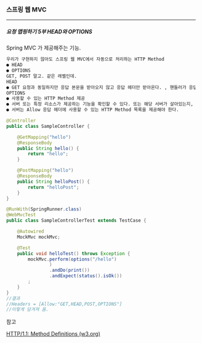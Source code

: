 <h3>스프링 웹 MVC</h3>
<hr/>
<h5>요청 맵핑하기 5부 HEAD와 OPTIONS</h5>

Spring MVC 가 제공해주는 기능.

```tex
우리가 구현하지 않아도 스프링 웹 MVC에서 자동으로 처리하는 HTTP Method
● HEAD
● OPTIONS
GET, POST 말고. 같은 레벨인데.
HEAD
● GET 요청과 동일하지만 응답 본문을 받아오지 않고 응답 헤더만 받아온다. , 핸들러가 응답을 처리하고 본문만 빼고 응답 헤더만 넣어주는거지. 리소스에 대한 간략한 정보만 확인하기 때문에 GET 요청이 가지고 있는 정보를 다 가져오기 전에 사전에 HEAD 로 확인하는거임. 그래서 BODY 실어보내면 안돼.
OPTIONS
● 사용할 수 있는 HTTP Method 제공
● 서버 또는 특정 리소스가 제공하는 기능을 확인할 수 있다. 또는 해당 서버가 살아있는지, 요청을 처리할 수 있는지. ping 을 보내는 식으로 확인하는거지.
● 서버는 Allow 응답 헤더에 사용할 수 있는 HTTP Method 목록을 제공해야 한다. 
```

```java
@Controller
public class SampleController {

    @GetMapping("hello")
    @ResponseBody
    public String hello() {
        return "hello";
    }

    @PostMapping("hello")
    @ResponseBody
    public String helloPost() {
        return "helloPost";
    }
}
```

```java
@RunWith(SpringRunner.class) 
@WebMvcTest
public class SampleControllerTest extends TestCase {

    @Autowired
    MockMvc mockMvc;

    @Test
    public void helloTest() throws Exception {
        mockMvc.perform(options("/hello")
                )
                .andDo(print())
                .andExpect(status().isOk())
        ;
    }
}
//결과 
//Headers = [Allow:"GET,HEAD,POST,OPTIONS"]
//이렇게 담겨져 옴.
```

참고

[HTTP/1.1: Method Definitions (w3.org)](https://www.w3.org/Protocols/rfc2616/rfc2616-sec9.html)

